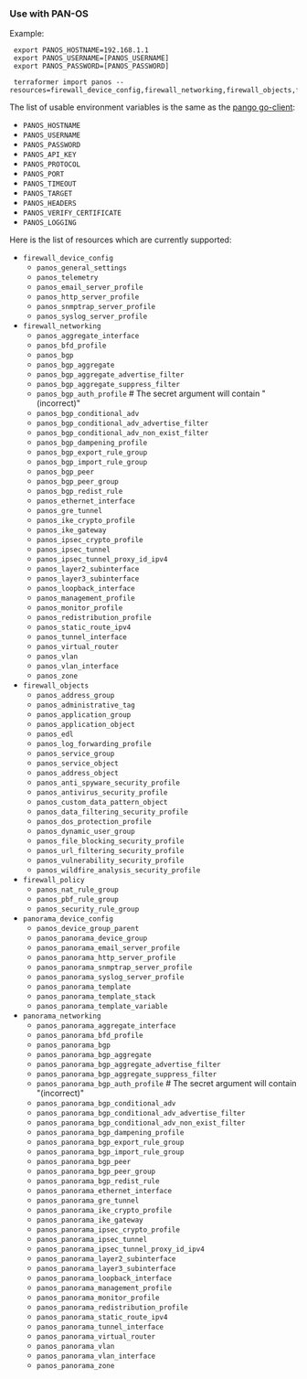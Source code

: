 ### Use with PAN-OS

Example:

```
 export PANOS_HOSTNAME=192.168.1.1
 export PANOS_USERNAME=[PANOS_USERNAME]
 export PANOS_PASSWORD=[PANOS_PASSWORD]

 terraformer import panos --resources=firewall_device_config,firewall_networking,firewall_objects,firewall_policy
```
The list of usable environment variables is the same as the [pango go-client](https://github.com/PaloAltoNetworks/pango):
*  `PANOS_HOSTNAME`
*  `PANOS_USERNAME`
*  `PANOS_PASSWORD`
*  `PANOS_API_KEY`
*  `PANOS_PROTOCOL`
*  `PANOS_PORT`
*  `PANOS_TIMEOUT`
*  `PANOS_TARGET`
*  `PANOS_HEADERS`
*  `PANOS_VERIFY_CERTIFICATE`
*  `PANOS_LOGGING`

Here is the list of resources which are currently supported:

*   `firewall_device_config`
    * `panos_general_settings`
    * `panos_telemetry` 
    * `panos_email_server_profile`
    * `panos_http_server_profile`
    * `panos_snmptrap_server_profile`
    * `panos_syslog_server_profile`
*   `firewall_networking`
    * `panos_aggregate_interface`
    * `panos_bfd_profile`
    * `panos_bgp`
    * `panos_bgp_aggregate`
    * `panos_bgp_aggregate_advertise_filter`
    * `panos_bgp_aggregate_suppress_filter`
    * `panos_bgp_auth_profile` # The secret argument will contain "(incorrect)"
    * `panos_bgp_conditional_adv`
    * `panos_bgp_conditional_adv_advertise_filter`
    * `panos_bgp_conditional_adv_non_exist_filter`
    * `panos_bgp_dampening_profile`
    * `panos_bgp_export_rule_group`
    * `panos_bgp_import_rule_group`
    * `panos_bgp_peer`
    * `panos_bgp_peer_group`
    * `panos_bgp_redist_rule`
    * `panos_ethernet_interface`
    * `panos_gre_tunnel`
    * `panos_ike_crypto_profile`
    * `panos_ike_gateway`
    * `panos_ipsec_crypto_profile`
    * `panos_ipsec_tunnel`
    * `panos_ipsec_tunnel_proxy_id_ipv4`
    * `panos_layer2_subinterface`
    * `panos_layer3_subinterface`
    * `panos_loopback_interface`
    * `panos_management_profile`
    * `panos_monitor_profile`
    * `panos_redistribution_profile`
    * `panos_static_route_ipv4`
    * `panos_tunnel_interface`
    * `panos_virtual_router`
    * `panos_vlan`
    * `panos_vlan_interface`
    * `panos_zone`
*   `firewall_objects`
    * `panos_address_group`
    * `panos_administrative_tag`
    * `panos_application_group`
    * `panos_application_object`
    * `panos_edl`
    * `panos_log_forwarding_profile`
    * `panos_service_group`
    * `panos_service_object`
    * `panos_address_object`
    * `panos_anti_spyware_security_profile`
    * `panos_antivirus_security_profile`
    * `panos_custom_data_pattern_object`
    * `panos_data_filtering_security_profile`
    * `panos_dos_protection_profile`
    * `panos_dynamic_user_group`
    * `panos_file_blocking_security_profile`
    * `panos_url_filtering_security_profile`
    * `panos_vulnerability_security_profile`
    * `panos_wildfire_analysis_security_profile`
*   `firewall_policy`
    * `panos_nat_rule_group`
    * `panos_pbf_rule_group`
    * `panos_security_rule_group`
*   `panorama_device_config`
    * `panos_device_group_parent`
    * `panos_panorama_device_group`
    * `panos_panorama_email_server_profile`
    * `panos_panorama_http_server_profile`
    * `panos_panorama_snmptrap_server_profile`
    * `panos_panorama_syslog_server_profile`
    * `panos_panorama_template`
    * `panos_panorama_template_stack`
    * `panos_panorama_template_variable`
*   `panorama_networking`
    * `panos_panorama_aggregate_interface`
    * `panos_panorama_bfd_profile`
    * `panos_panorama_bgp`
    * `panos_panorama_bgp_aggregate`
    * `panos_panorama_bgp_aggregate_advertise_filter`
    * `panos_panorama_bgp_aggregate_suppress_filter`
    * `panos_panorama_bgp_auth_profile` # The secret argument will contain "(incorrect)"
    * `panos_panorama_bgp_conditional_adv`
    * `panos_panorama_bgp_conditional_adv_advertise_filter`
    * `panos_panorama_bgp_conditional_adv_non_exist_filter`
    * `panos_panorama_bgp_dampening_profile`
    * `panos_panorama_bgp_export_rule_group`
    * `panos_panorama_bgp_import_rule_group`
    * `panos_panorama_bgp_peer`
    * `panos_panorama_bgp_peer_group`
    * `panos_panorama_bgp_redist_rule`
    * `panos_panorama_ethernet_interface`
    * `panos_panorama_gre_tunnel`
    * `panos_panorama_ike_crypto_profile`
    * `panos_panorama_ike_gateway`
    * `panos_panorama_ipsec_crypto_profile`
    * `panos_panorama_ipsec_tunnel`
    * `panos_panorama_ipsec_tunnel_proxy_id_ipv4`
    * `panos_panorama_layer2_subinterface`
    * `panos_panorama_layer3_subinterface`
    * `panos_panorama_loopback_interface`
    * `panos_panorama_management_profile`
    * `panos_panorama_monitor_profile`
    * `panos_panorama_redistribution_profile`
    * `panos_panorama_static_route_ipv4`
    * `panos_panorama_tunnel_interface`
    * `panos_panorama_virtual_router`
    * `panos_panorama_vlan`
    * `panos_panorama_vlan_interface`
    * `panos_panorama_zone`
